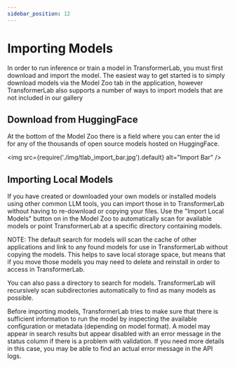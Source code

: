 ```yaml
---
sidebar_position: 12
---
```


# Importing Models

In order to run inference or train a model in TransformerLab, you must first download and import the model. 
The easiest way to get started is to simply download models via the Model Zoo tab in the application,
however TransformerLab also supports a number of ways to import models that are not included in our gallery

## Download from HuggingFace

At the bottom of the Model Zoo there is a field where you can enter the id for any of the thousands
of open source models hosted on HuggingFace.

<img src={require('./img/tlab_import_bar.jpg').default} alt="Import Bar" />

## Importing Local Models

If you have created or downloaded your own models or installed models using other common LLM tools, 
you can import those in to TransformerLab without having to re-download or copying your files.
Use the "Import Local Models" button on in the Model Zoo to automatically scan for 
available models or point TransformerLab at a specific directory containing models.

NOTE: The default search for models will scan the cache of other applications and link to any found models
for use in TransformerLab without copying the models. This helps to save local storage space, 
but means that if you move those models you may need to delete and reinstall in order to access
in TransformerLab.

You can also pass a directory to search for models. TransformerLab will recursively scan subdirectories
automatically to find as many models as possible. 

Before importing models, TransformerLab tries to make sure that there is sufficient information to run the
model by inspecting the available configuration or metadata (depending on model format). A model may appear
in search results but appear disabled with an error message in the status column if there is a problem with
validation. If you need more details in this case, you may be able to find an actual error message in the 
API logs.
